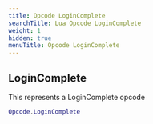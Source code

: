 ```yaml
---
title: Opcode LoginComplete
searchTitle: Lua Opcode LoginComplete
weight: 1
hidden: true
menuTitle: Opcode LoginComplete
---
```

## LoginComplete

This represents a LoginComplete opcode
```lua
Opcode.LoginComplete
```